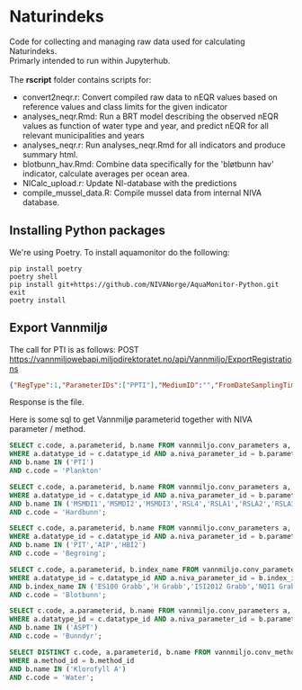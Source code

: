 # Naturindeks

Code for collecting and managing raw data used for calculating Naturindeks.<br>
Primarly intended to run within Jupyterhub. <br>
<br>
The <b>rscript</b> folder contains scripts for: <br>
* convert2neqr.r: Convert compiled raw data to nEQR values based on reference values and class limits for the given indicator <br>
* analyses_neqr.Rmd: Run a BRT model describing the observed nEQR values as function of water type and year, and predict nEQR for all relevant municipalities and years<br>
* analyses_neqr.r: Run analyses_neqr.Rmd for all indicators and produce summary html.<br>
* blotbunn_hav.Rmd: Combine data specifically for the 'bløtbunn hav' indicator, calculate averages per ocean area.<br>
* NICalc_upload.r: Update NI-database with the predictions <br>
* compile_mussel_data.R: Compile mussel data from internal NIVA database.<br>


## Installing Python packages

We're using Poetry. To install aquamonitor do the following:
```
pip install poetry
poetry shell
pip install git+https://github.com/NIVANorge/AquaMonitor-Python.git
exit
poetry install
```

## Export Vannmiljø

The call for PTI is as follows:
POST
https://vannmiljowebapi.miljodirektoratet.no/api/Vannmiljo/ExportRegistrations
```json
{"RegType":1,"ParameterIDs":["PPTI"],"MediumID":"","FromDateSamplingTime":"2020-01-01","ToDateSamplingTime":"2024-10-22","LatinskNavnID":"","ActivityID":"","AnalysisMethodID":"","SamplingMethodID":"","RegValueOperator":"","RegValue":"","RegValue2":"","UpperDepthOperator":"","UpperDepth":"","UpperDepth2":"","UpperDepthIncludeNull":"","LowerDepthOperator":"","LowerDepth":"","LowerDepth2":"","LowerDepthIncludeNull":"","Employer":"","Contractor":"","ExportType":"redigering","WaterLocationIDFilter":[]}
```
Response is the file.

Here is some sql to get Vannmiljø parameterid together with NIVA parameter / method.

```sql
SELECT c.code, a.parameterid, b.name FROM vannmiljo.conv_parameters a, nivadatabase.plankton_parameter_definitions b, vannmiljo.datatype c
WHERE a.datatype_id = c.datatype_id AND a.niva_parameter_id = b.parameter_id 
AND b.name IN ('PTI')
AND c.code = 'Plankton'

SELECT c.code, a.parameterid, b.name FROM vannmiljo.conv_parameters a, nivadatabase.hb_parameter_defs b, vannmiljo.datatype c
WHERE a.datatype_id = c.datatype_id AND a.niva_parameter_id = b.parameter_id 
AND b.name IN ('MSMDI1','MSMDI2','MSMDI3','RSL4','RSLA1','RSLA2','RSLA3')
AND c.code = 'Hardbunn';

SELECT c.code, a.parameterid, b.name FROM vannmiljo.conv_parameters a, nivadatabase.begalg_parameter_definitions b, vannmiljo.datatype c
WHERE a.datatype_id = c.datatype_id AND a.niva_parameter_id = b.parameter_id 
AND b.name IN ('PIT','AIP','HBI2')
AND c.code = 'Begroing';

SELECT c.code, a.parameterid, b.index_name FROM vannmiljo.conv_parameters a, nivadatabase.bb_indexes_description b, vannmiljo.datatype c
WHERE a.datatype_id = c.datatype_id AND a.niva_parameter_id = b.index_id 
AND b.index_name IN ('ES100 Grabb','H Grabb','ISI2012 Grabb','NQI1 Grabb','NSI2012 Grabb')
AND c.code = 'Blotbunn';

SELECT c.code, a.parameterid, b.name FROM vannmiljo.conv_parameters a, nivadatabase.bd_parameter_definitions b, vannmiljo.datatype c
WHERE a.datatype_id = c.datatype_id AND a.niva_parameter_id = b.parameter_id 
AND b.name IN ('ASPT')
AND c.code = 'Bunndyr';

SELECT DISTINCT c.code, a.parameterid, b.name FROM vannmiljo.conv_methods a, nivadatabase.method_definitions b, vannmiljo.datatype c
WHERE a.method_id = b.method_id 
AND b.name IN ('Klorofyll A')
AND c.code = 'Water';
```
